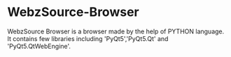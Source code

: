 # WebzSource-Browser
WebzSource Browser is a browser made by the help of PYTHON language. It contains few libraries including 'PyQt5','PyQt5.Qt' and 'PyQt5.QtWebEngine'.
